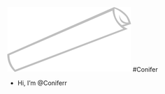 
![Welcome to my Profile](https://github.com/Coniferr/Coniferr/blob/main/Logo%20copy.png) #Conifer

- Hi, I’m @Coniferr

<!---
Coniferr/Coniferr is a ✨ special ✨ repository because its `README.md` (this file) appears on your GitHub profile.
You can click the Preview link to take a look at your changes.
--->
